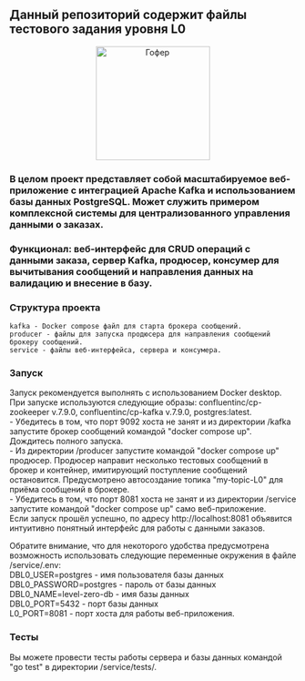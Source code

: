 ## Данный репозиторий содержит файлы тестового задания уровня L0  

<p align="center">
    <img src="/WB-technical-schools/L0/service/GopherDoctor.png" alt="Гофер" width="200" height="200">
</p>

### В целом проект представляет собой масштабируемое веб-приложение с интеграцией Apache Kafka и использованием базы данных PostgreSQL. Может служить примером комплексной системы для централизованного управления данными о заказах.  
### Функционал: веб-интерфейс для CRUD операций с данными заказа, сервер Kafka, продюсер, консумер для вычитывания сообщений и направления данных на валидацию и внесение в базу.  

### Структура проекта  
    kafka - Docker compose файл для старта брокера сообщений.  
    producer - файлы для запуска продюсера для направления сообщений брокеру сообщений.  
    service - файлы веб-интерфейса, сервера и консумера.  
  
### Запуск  
Запуск рекомендуется выполнять с использованием Docker desktop.  
При запуске используются следующие образы: confluentinc/cp-zookeeper v.7.9.0, confluentinc/cp-kafka v.7.9.0, postgres:latest.  
    - Убедитесь в том, что порт 9092 хоста не занят и из директории /kafka запустите брокер сообщений командой "docker compose up". Дождитесь полного запуска.  
    - Из директории /producer запустите командой "docker compose up" продюсер. Продюсер направит несколько тестовых сообщений в брокер и контейнер, имитирующий поступление сообщений остановится. Предусмотрено автосоздание топика "my-topic-L0" для приёма сообщений в брокере.  
    - Убедитесь в том, что порт 8081 хоста не занят и из директории /service запустите командой "docker compose up" само веб-приложение.  
Если запуск прошёл успешно, по адресу http://localhost:8081 объявится интуитивно понятный интерфейс для работы с данными заказов.  

Обратите внимание, что для некоторого удобства предусмотрена возможность использовать следующие переменные окружения в файле /service/.env:  
    DBL0_USER=postgres - имя пользователя базы данных  
    DBL0_PASSWORD=postgres - пароль от базы данных  
    DBL0_NAME=level-zero-db - имя базы данных  
    DBL0_PORT=5432 - порт базы данных  
    L0_PORT=8081 - порт хоста для работы веб-приложения.  

### Тесты  
Вы можете провести тесты работы сервера и базы данных командой "go test" в директории /service/tests/.  